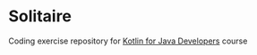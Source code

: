 # Solitaire
Coding exercise repository for [Kotlin for Java Developers](https://teamtreehouse.com/library/kotlin-for-java-developers) course
